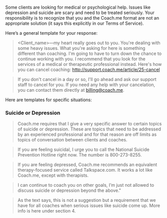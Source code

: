Some clients are looking for medical or psychological help. Issues like depression and suicide are scary and need to be treated seriously. Your responsibility is to recognize that you and the Coach.me format are not an appropriate solution (it says this explicitly in our Terms of Service). 

Here’s a general template for your response:

><Client_name>—my heart really goes out to you. You're dealing with some heavy issues. What you're asking for here is something different than coaching. I'm going to have to turn down the chance to continue working with you. I recommend that you look for the services of a medical or therapeutic professional instead. Here's how you can cancel coaching: http://support.coach.me/article/25-cancel  

>If you don't cancel in a day or so, I'll go ahead and ask our support staff to cancel for you. If you need any help with your cancelation, you can contact them directly at billing@coach.me.

Here are templates for specific situations:

### Suicide or Depression

>Coach.me requires that I give a very specific answer to certain topics of suicide or depression. These are topics that need to be addressed by an experienced professional and for that reason are off limits as topics of conversation between clients and coaches.

>If you are feeling suicidal, I urge you to call the National Suicide Prevention Hotline right now. The number is 800-273-8255.

>If you are feeling depressed, Coach.me recommends an equivalent therapy-focused service called Talkspace.com. It works a lot like Coach.me, except with therapists.

>I can continue to coach you on other goals, I’m just not allowed to discuss suicide or depression beyond the above."

>As the text says, this is not a suggestion but a requirement that we have for all coaches when serious issues like suicide come up. More info is here under section 4.


